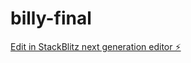 # billy-final

[Edit in StackBlitz next generation editor ⚡️](https://stackblitz.com/~/github.com/Harsha5147/billy-final)